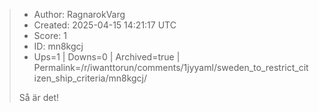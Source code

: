 > - Author: RagnarokVarg
> - Created: 2025-04-15 14:21:17 UTC
> - Score: 1
> - ID: mn8kgcj
> - Ups=1 | Downs=0 | Archived=true | Permalink=/r/iwanttorun/comments/1jyyaml/sweden_to_restrict_citizen_ship_criteria/mn8kgcj/
>
> Så är det!
